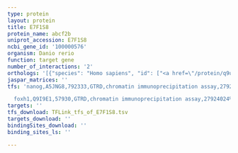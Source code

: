 ```yaml
---
type: protein
layout: protein
title: E7F1S8
protein_name: abcf2b
uniprot_accession: E7F1S8
ncbi_gene_id: '100000576'
organism: Danio rerio
function: target gene
number_of_interactions: '2'
orthologs: '[{"species": "Homo sapiens", "id": ["<a href=\"/protein/q9ug63\">Q9UG63</a>"]}, {"species": "Mus musculus", "id": ["<a href=\"/protein/q99le6\">Q99LE6</a>"]}, {"species": "Rattus norvegicus", "id": ["<a href=\"/protein/a0a096miv5\">A0A096MIV5</a>"]}, {"species": "Drosophila melanogaster", "id": ["<a href=\"/protein/q9vxr5\">Q9VXR5</a>"]}, {"species": "Caenorhabditis elegans", "id": ["<a href=\"/protein/g5efg4\">G5EFG4</a>"]}, {"species": "Saccharomyces cerevisiae", "id": ["<a href=\"/protein/p40024\">P40024</a>"]}]'
jaspar_matrices: ''
tfs: 'nanog,A5JNG8,792333,GTRD,chromatin immunoprecipitation assay,27924024%5Buid%5D,No

  foxh1,Q9I9E1,57930,GTRD,chromatin immunoprecipitation assay,27924024%5Buid%5D,No'
targets: ''
tfs_download: TFLink_tfs_of_E7F1S8.tsv
targets_download: ''
bindingSites_download: ''
binding_sites_ls: ''

---
```


